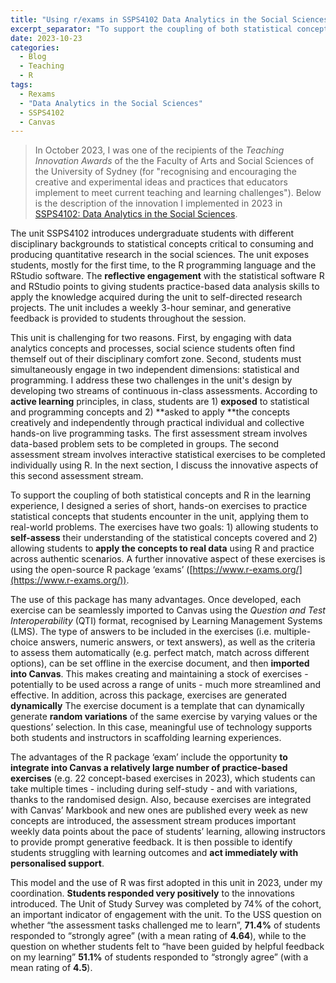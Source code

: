 ```yaml
---
title: "Using r/exams in SSPS4102 Data Analytics in the Social Sciences"
excerpt_separator: "To support the coupling of both statistical concepts and R in the learning experience, I designed a series of short, hands-on exercises with the R package R/exams to practice statistical concepts that students encounter in the unit, applying them to real-world problems. "
date: 2023-10-23
categories:
  - Blog
  - Teaching
  - R
tags:
  - Rexams
  - "Data Analytics in the Social Sciences"
  - SSPS4102
  - Canvas
---
```


> In October 2023, I was one of the recipients of  the *Teaching Innovation Awards* of the the Faculty of Arts and Social Sciences of the University of Sydney (for "recognising and encouraging the creative and experimental ideas and practices that educators implement to meet current teaching and learning challenges"). Below is the description of the innovation I implemented in 2023 in [SSPS4102: Data Analytics in the Social Sciences](https://www.sydney.edu.au/units/SSPS4102).  

The unit SSPS4102 introduces undergraduate students with different disciplinary backgrounds to statistical concepts critical to consuming and producing quantitative research in the social sciences. The unit exposes students, mostly for the first time, to the R programming language and the RStudio software. The **reflective engagement** with the statistical software R and RStudio points to giving students practice-based data analysis skills to apply the knowledge acquired during the unit to self-directed research projects. The unit includes a weekly 3-hour seminar, and generative feedback is provided to students throughout the session. 

This unit is challenging for two reasons. First, by engaging with data analytics concepts and processes, social science students often find themself out of their disciplinary comfort zone. Second, students must simultaneously engage in two independent dimensions: statistical and programming. I address these two challenges in the unit's design by developing two streams of continuous in-class assessments. According to **active learning** principles, in class, students are 1) **exposed** to statistical and programming concepts and 2) **asked to apply **the concepts creatively and independently through practical individual and collective hands-on live programming tasks. The first assessment stream involves data-based problem sets to be completed in groups. The second assessment stream involves interactive statistical exercises to be completed individually using R. In the next section, I discuss the innovative aspects of this second assessment stream.

To support the coupling of both statistical concepts and R in the learning experience, I designed a series of short, hands-on exercises to practice statistical concepts that students encounter in the unit, applying them to real-world problems. The exercises have two goals: 1) allowing students to **self-assess** their understanding of the statistical concepts covered and 2) allowing students to **apply the concepts to real data** using R and practice across authentic scenarios. A further innovative aspect of these exercises is using the open-source R package ‘exams’ ([https://www.r-exams.org/](https://www.r-exams.org/)).

The use of this package has many advantages. Once developed, each exercise can be seamlessly imported to Canvas using the _Question and Test Interoperability_ (QTI) format, recognised by Learning Management Systems (LMS). The type of answers to be included in the exercises (i.e. multiple-choice answers, numeric answers, or text answers), as well as the criteria to assess them automatically (e.g. perfect match, match across different options), can be set offline in the exercise document, and then **imported into Canvas**. This makes creating and maintaining a stock of exercises - potentially to be used across a range of units - much more streamlined and effective. In addition, across this package, exercises are generated **dynamically** The exercise document is a template that can dynamically generate **random variations** of the same exercise by varying values or the questions’ selection. In this case, meaningful use of technology supports both students and instructors in scaffolding learning experiences. 

The advantages of the R package ‘exam’ include the opportunity **to integrate into Canvas a relatively large number of practice-based exercises** (e.g. 22 concept-based exercises in 2023), which students can take multiple times - including during self-study - and with variations, thanks to the randomised design. Also, because exercises are integrated with Canvas’ Markbook and new ones are published every week as new concepts are introduced, the assessment stream produces important weekly data points about the pace of students’ learning, allowing instructors to provide prompt generative feedback. It is then possible to identify students struggling with learning outcomes and **act immediately with personalised support**. 

This model and the use of R was first adopted in this unit in 2023, under my coordination. **Students responded very positively** to the innovations introduced. The Unit of Study Survey was completed by 74% of the cohort, an important indicator of engagement with the unit. To the USS question on whether “the assessment tasks challenged me to learn”, **71.4%** of students responded to “strongly agree” (with a mean rating of **4.64**), while to the question on whether students felt to “have been guided by helpful feedback on my learning” **51.1%** of students responded to “strongly agree” (with a mean rating of **4.5**).
